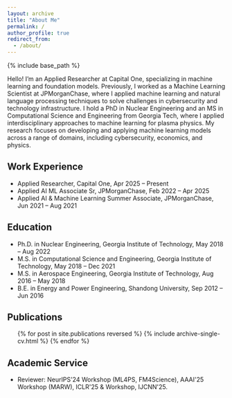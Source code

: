 ```yaml
---
layout: archive
title: "About Me"
permalink: /
author_profile: true
redirect_from:
  - /about/
---
```


{% include base_path %}

Hello! I’m an Applied Researcher at Capital One, specializing in machine learning and foundation models. Previously, I worked as a Machine Learning Scientist at JPMorganChase, where I applied machine learning and natural language processing techniques to solve challenges in cybersecurity and technology infrastructure. I hold a PhD in Nuclear Engineering and an MS in Computational Science and Engineering from Georgia Tech, where I applied interdisciplinary approaches to machine learning for plasma physics. My research focuses on developing and applying machine learning models across a range of domains, including cybersecurity, economics, and physics.

## Work Experience

* Applied Researcher, Capital One, Apr 2025 – Present
* Applied AI ML Associate Sr, JPMorganChase, Feb 2022 – Apr 2025
* Applied AI & Machine Learning Summer Associate, JPMorganChase, Jun 2021 – Aug 2021

## Education

* Ph.D. in Nuclear Engineering, Georgia Institute of Technology, May 2018 – Aug 2022
* M.S. in Computational Science and Engineering, Georgia Institute of Technology, May 2018 – Dec 2021
* M.S. in Aerospace Engineering, Georgia Institute of Technology, Aug 2016 – May 2018
* B.E. in Energy and Power Engineering, Shandong University, Sep 2012 – Jun 2016

## Publications

<ul>
    {% for post in site.publications reversed %}
    {% include archive-single-cv.html %}
    {% endfor %}
</ul>

## Academic Service

* Reviewer: NeurIPS'24 Workshop (ML4PS, FM4Science), AAAI'25 Workshop (MARW), ICLR'25 & Workshop, IJCNN'25.
